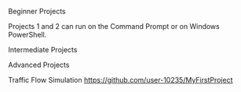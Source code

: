 Beginner Projects

Projects 1 and 2 can run on the Command Prompt or on Windows PowerShell.

Intermediate Projects

Advanced Projects

Traffic Flow Simulation
https://github.com/user-10235/MyFirstProject
